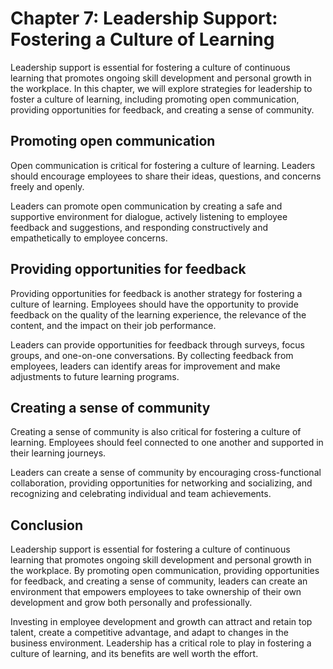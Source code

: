 Chapter 7: Leadership Support: Fostering a Culture of Learning
==============================================================

Leadership support is essential for fostering a culture of continuous learning that promotes ongoing skill development and personal growth in the workplace. In this chapter, we will explore strategies for leadership to foster a culture of learning, including promoting open communication, providing opportunities for feedback, and creating a sense of community.

Promoting open communication
----------------------------

Open communication is critical for fostering a culture of learning. Leaders should encourage employees to share their ideas, questions, and concerns freely and openly.

Leaders can promote open communication by creating a safe and supportive environment for dialogue, actively listening to employee feedback and suggestions, and responding constructively and empathetically to employee concerns.

Providing opportunities for feedback
------------------------------------

Providing opportunities for feedback is another strategy for fostering a culture of learning. Employees should have the opportunity to provide feedback on the quality of the learning experience, the relevance of the content, and the impact on their job performance.

Leaders can provide opportunities for feedback through surveys, focus groups, and one-on-one conversations. By collecting feedback from employees, leaders can identify areas for improvement and make adjustments to future learning programs.

Creating a sense of community
-----------------------------

Creating a sense of community is also critical for fostering a culture of learning. Employees should feel connected to one another and supported in their learning journeys.

Leaders can create a sense of community by encouraging cross-functional collaboration, providing opportunities for networking and socializing, and recognizing and celebrating individual and team achievements.

Conclusion
----------

Leadership support is essential for fostering a culture of continuous learning that promotes ongoing skill development and personal growth in the workplace. By promoting open communication, providing opportunities for feedback, and creating a sense of community, leaders can create an environment that empowers employees to take ownership of their own development and grow both personally and professionally.

Investing in employee development and growth can attract and retain top talent, create a competitive advantage, and adapt to changes in the business environment. Leadership has a critical role to play in fostering a culture of learning, and its benefits are well worth the effort.
